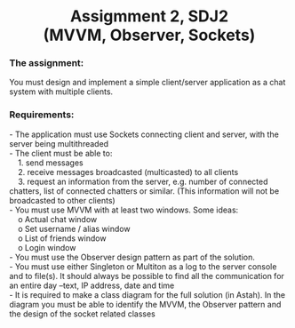 <h1 align='center'>Assigmment 2, SDJ2 <br> (MVVM, Observer, Sockets) </h1>

<h3>The assignment:</h3>
<p>
You must design and implement a simple client/server application as a chat system with multiple clients.
</p>

<h3>Requirements: </h3>
<p>
 - The application must use Sockets connecting client and server, with the server being multithreaded <br>
 - The client must be able to: <br>
&nbsp; &nbsp; 1. send messages <br>
&nbsp; &nbsp; 2. receive messages broadcasted (multicasted) to all clients <br>
&nbsp; &nbsp; 3. request an information from the server, e.g. number of connected chatters, list of connected chatters or similar. (This information will not be broadcasted to other clients) <br>
 - You must use MVVM with at least two windows. Some ideas: <br>
 &nbsp; &nbsp; o Actual chat window <br>
 &nbsp; &nbsp; o Set username / alias window <br>
 &nbsp; &nbsp; o List of friends window <br>
 &nbsp; &nbsp; o Login window <br>
 - You must use the Observer design pattern as part of the solution. <br>
 - You must use either Singleton or Multiton as a log to the server console and to file(s). It should always be possible to find all the communication for an entire day –text, IP address, date and time <br>
 - It is required to make a class diagram for the full solution (in Astah). In the diagram you must be able to identify the MVVM, the Observer pattern and the design of the socket related classes <br>
</p>


